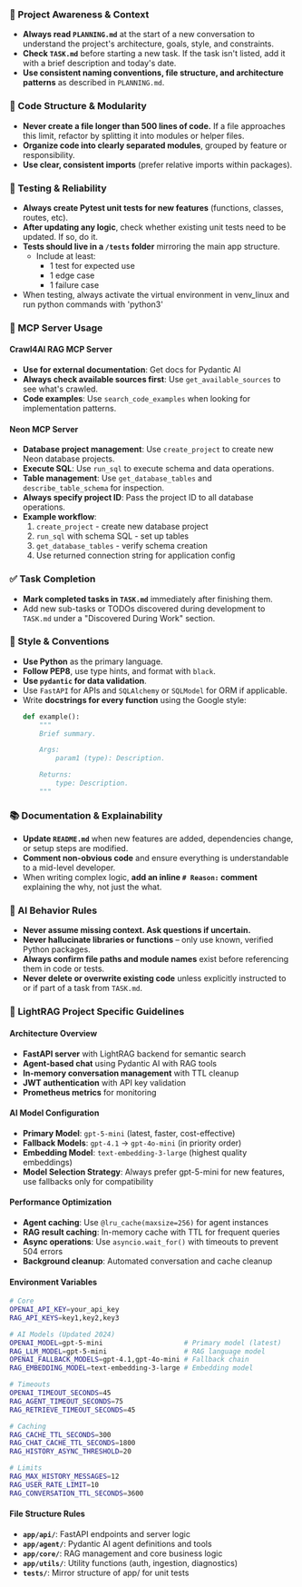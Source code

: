 ### 🔄 Project Awareness & Context
- **Always read `PLANNING.md`** at the start of a new conversation to understand the project's architecture, goals, style, and constraints.
- **Check `TASK.md`** before starting a new task. If the task isn't listed, add it with a brief description and today's date.
- **Use consistent naming conventions, file structure, and architecture patterns** as described in `PLANNING.md`.

### 🧱 Code Structure & Modularity
- **Never create a file longer than 500 lines of code.** If a file approaches this limit, refactor by splitting it into modules or helper files.
- **Organize code into clearly separated modules**, grouped by feature or responsibility.
- **Use clear, consistent imports** (prefer relative imports within packages).

### 🧪 Testing & Reliability
- **Always create Pytest unit tests for new features** (functions, classes, routes, etc).
- **After updating any logic**, check whether existing unit tests need to be updated. If so, do it.
- **Tests should live in a `/tests` folder** mirroring the main app structure.
  - Include at least:
    - 1 test for expected use
    - 1 edge case
    - 1 failure case
- When testing, always activate the virtual environment in venv_linux and run python commands with 'python3'

### 🔌 MCP Server Usage

#### Crawl4AI RAG MCP Server
- **Use for external documentation**: Get docs for Pydantic AI
- **Always check available sources first**: Use `get_available_sources` to see what's crawled.
- **Code examples**: Use `search_code_examples` when looking for implementation patterns.

#### Neon MCP Server  
- **Database project management**: Use `create_project` to create new Neon database projects.
- **Execute SQL**: Use `run_sql` to execute schema and data operations.
- **Table management**: Use `get_database_tables` and `describe_table_schema` for inspection.
- **Always specify project ID**: Pass the project ID to all database operations.
- **Example workflow**:
  1. `create_project` - create new database project
  2. `run_sql` with schema SQL - set up tables
  3. `get_database_tables` - verify schema creation
  4. Use returned connection string for application config

### ✅ Task Completion
- **Mark completed tasks in `TASK.md`** immediately after finishing them.
- Add new sub-tasks or TODOs discovered during development to `TASK.md` under a "Discovered During Work" section.

### 📎 Style & Conventions
- **Use Python** as the primary language.
- **Follow PEP8**, use type hints, and format with `black`.
- **Use `pydantic` for data validation**.
- Use `FastAPI` for APIs and `SQLAlchemy` or `SQLModel` for ORM if applicable.
- Write **docstrings for every function** using the Google style:
  ```python
  def example():
      """
      Brief summary.

      Args:
          param1 (type): Description.

      Returns:
          type: Description.
      """
  ```

### 📚 Documentation & Explainability
- **Update `README.md`** when new features are added, dependencies change, or setup steps are modified.
- **Comment non-obvious code** and ensure everything is understandable to a mid-level developer.
- When writing complex logic, **add an inline `# Reason:` comment** explaining the why, not just the what.

### 🧠 AI Behavior Rules
- **Never assume missing context. Ask questions if uncertain.**
- **Never hallucinate libraries or functions** – only use known, verified Python packages.
- **Always confirm file paths and module names** exist before referencing them in code or tests.
- **Never delete or overwrite existing code** unless explicitly instructed to or if part of a task from `TASK.md`.

### 🚀 LightRAG Project Specific Guidelines

#### Architecture Overview
- **FastAPI server** with LightRAG backend for semantic search
- **Agent-based chat** using Pydantic AI with RAG tools
- **In-memory conversation management** with TTL cleanup
- **JWT authentication** with API key validation
- **Prometheus metrics** for monitoring

#### AI Model Configuration
- **Primary Model**: `gpt-5-mini` (latest, faster, cost-effective)
- **Fallback Models**: `gpt-4.1` → `gpt-4o-mini` (in priority order)
- **Embedding Model**: `text-embedding-3-large` (highest quality embeddings)
- **Model Selection Strategy**: Always prefer gpt-5-mini for new features, use fallbacks only for compatibility

#### Performance Optimization
- **Agent caching**: Use `@lru_cache(maxsize=256)` for agent instances
- **RAG result caching**: In-memory cache with TTL for frequent queries
- **Async operations**: Use `asyncio.wait_for()` with timeouts to prevent 504 errors
- **Background cleanup**: Automated conversation and cache cleanup

#### Environment Variables
```bash
# Core
OPENAI_API_KEY=your_api_key
RAG_API_KEYS=key1,key2,key3

# AI Models (Updated 2024)
OPENAI_MODEL=gpt-5-mini                    # Primary model (latest)
RAG_LLM_MODEL=gpt-5-mini                   # RAG language model
OPENAI_FALLBACK_MODELS=gpt-4.1,gpt-4o-mini # Fallback chain
RAG_EMBEDDING_MODEL=text-embedding-3-large # Embedding model

# Timeouts
OPENAI_TIMEOUT_SECONDS=45
RAG_AGENT_TIMEOUT_SECONDS=75
RAG_RETRIEVE_TIMEOUT_SECONDS=45

# Caching
RAG_CACHE_TTL_SECONDS=300
RAG_CHAT_CACHE_TTL_SECONDS=1800
RAG_HISTORY_ASYNC_THRESHOLD=20

# Limits
RAG_MAX_HISTORY_MESSAGES=12
RAG_USER_RATE_LIMIT=10
RAG_CONVERSATION_TTL_SECONDS=3600
```

#### File Structure Rules
- **`app/api/`**: FastAPI endpoints and server logic
- **`app/agent/`**: Pydantic AI agent definitions and tools
- **`app/core/`**: RAG management and core business logic
- **`app/utils/`**: Utility functions (auth, ingestion, diagnostics)
- **`tests/`**: Mirror structure of app/ for unit tests